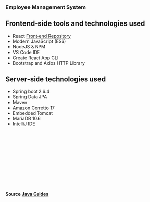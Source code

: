 ### Employee Management System

## Frontend-side tools and technologies used
- React [Front-end Repository](https://github.com/jhabboubi/employee-management-system-react)
- Modern JavaScript (ES6)
- NodeJS & NPM
- VS Code IDE
- Create React App CLI
- Bootstrap and Axios HTTP Library
## Server-side technologies used
- Spring boot 2.6.4
- Spring Data JPA
- Maven
- Amazon Corretto 17
- Embedded Tomcat
- MariaDB 10.6
- IntelliJ IDE 











<br />
<br />
<br />
<br />
<br />
<br />
<br />
<br />
<br />
<br />

#### Source [Java Guides](https://www.youtube.com/watch?v=VR1zoNomG3w)